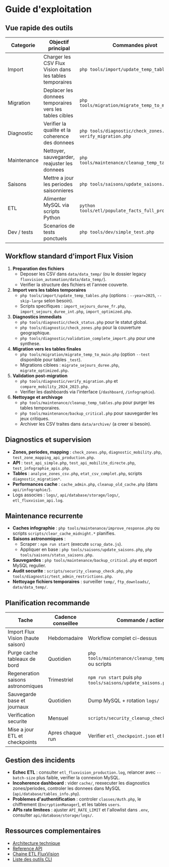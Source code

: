 ﻿# Guide d'exploitation

## Vue rapide des outils
| Categorie    | Objectif principal                                      | Commandes pivot                                        |
| ------------ | ------------------------------------------------------- | ------------------------------------------------------ |
| Import       | Charger les CSV Flux Vision dans les tables temporaires | `php tools/import/update_temp_tables.php`              |
| Migration    | Deplacer les donnees temporaires vers les tables cibles | `php tools/migration/migrate_temp_to_main.php`         |
| Diagnostic   | Verifier la qualite et la coherence des donnees         | `php tools/diagnostic/check_zones.php`, `verify_migration.php` |
| Maintenance  | Nettoyer, sauvegarder, reajuster les donnees            | `php tools/maintenance/cleanup_temp_tables.php`        |
| Saisons      | Mettre a jour les periodes saisonnieres                 | `php tools/saisons/update_saisons.php`                 |
| ETL          | Alimenter MySQL via scripts Python                      | `python tools/etl/populate_facts_full_production.py`   |
| Dev / tests  | Scenarios de tests ponctuels                            | `php tools/dev/simple_test.php`                        |

## Workflow standard d'import Flux Vision
1. **Preparation des fichiers**
   - Deposer les CSV dans `data/data_temp/` (ou le dossier legacy `fluxvision_automation/data/data_temp/`).
   - Verifier la structure des fichiers et l'annee couverte.
2. **Import vers les tables temporaires**
   - `php tools/import/update_temp_tables.php` (options : `--year=2025`, `--skip-large` selon besoin).
   - Scripts specifiques : `import_sejours_duree_fr.php`, `import_sejours_duree_int.php`, `import_optimized.php`.
3. **Diagnostics immediats**
   - `php tools/diagnostic/check_status.php` pour le statut global.
   - `php tools/diagnostic/check_zones.php` pour la couverture geographique.
   - `php tools/diagnostic/validation_complete_import.php` pour une synthese.
4. **Migration vers les tables finales**
   - `php tools/migration/migrate_temp_to_main.php` (option `--test` disponible pour tables `_test`).
   - Migrations ciblees : `migrate_sejours_duree.php`, `migrate_optimized.php`.
5. **Validation post-migration**
   - `php tools/diagnostic/verify_migration.php` et `compare_mobility_2024_2023.php`.
   - Verifier les dashboards via l'interface (`/dashboard`, `/infographie`).
6. **Nettoyage et archivage**
   - `php tools/maintenance/cleanup_temp_tables.php` pour purger les tables temporaires.
   - `php tools/maintenance/backup_critical.php` pour sauvegarder les jeux critiques.
   - Archiver les CSV traites dans `data/archive/` (a creer si besoin).

## Diagnostics et supervision
- **Zones, periodes, mapping** : `check_zones.php`, `diagnostic_mobility.php`, `test_zone_mapping_api_production.php`.
- **API** : `test_api_simple.php`, `test_api_mobilite_directe.php`, `test_infographie_apis.php`.
- **Tables** : `analyse_zones_csv.php`, `etat_csv_complet.php`, scripts `diagnostic_migration*`.
- **Performances cache** : `cache_admin.php`, `cleanup_old_cache.php` (dans `api/infographie/`).
- Logs associes : `logs/`, `api/database/storage/logs/`, `etl_fluxvision_api.log`.

## Maintenance recurrente
- **Caches infographie** : `php tools/maintenance/improve_response.php` ou scripts `scripts/clear_cache_midnight.*` planifies.
- **Saisons astronomiques** :
  - Scraper : `npm run start` (execute `scrap_date.js`).
  - Appliquer en base : `php tools/saisons/update_saisons.php`, `php tools/saisons/status_saisons.php`.
- **Sauvegardes** : `php tools/maintenance/backup_critical.php` et export MySQL regulier.
- **Audit securite** : `scripts/security_cleanup_check.php`, `php tools/diagnostic/test_admin_restrictions.php`.
- **Nettoyage fichiers temporaires** : surveiller `temp/`, `ftp_downloads/`, `data/data_temp/`.

## Planification recommande
| Tache                                | Cadence conseillee | Commande / action                                           |
| ------------------------------------ | ------------------ | ----------------------------------------------------------- |
| Import Flux Vision (haute saison)    | Hebdomadaire       | Workflow complet ci-dessus                                  |
| Purge cache tableaux de bord         | Quotidien          | `php tools/maintenance/cleanup_temp_tables.php` ou scripts  |
| Regeneration saisons astronomiques   | Trimestriel        | `npm run start` puis `php tools/saisons/update_saisons.php` |
| Sauvegarde base et journaux          | Quotidien          | Dump MySQL + rotation `logs/`                               |
| Verification securite                | Mensuel            | `scripts/security_cleanup_check.php`                        |
| Mise a jour ETL et checkpoints       | Apres chaque run   | Verifier `etl_checkpoint.json` et les logs ETL              |

## Gestion des incidents
- **Echec ETL** : consulter `etl_fluxvision_production.log`, relancer avec `--batch-size` plus faible, verifier la connexion MySQL.
- **Incoherence dashboard** : vider `cache/`, reexecuter les diagnostics zones/periodes, controler les donnees dans MySQL (`api/database/tables_info.php`).
- **Problemes d'authentification** : controler `classes/Auth.php`, le chiffrement (`EncryptionManager`), et les tables `users`.
- **APIs rate limitees** : ajuster `API_RATE_LIMIT` et l'allowlist dans `.env`, consulter `api/database/storage/logs/`.

## Ressources complementaires
- [Architecture technique](architecture.md)
- [Reference API](api_guide.md)
- [Chaine ETL FluxVision](etl_pipeline.md)
- [Liste des outils CLI](../tools/README.md)


